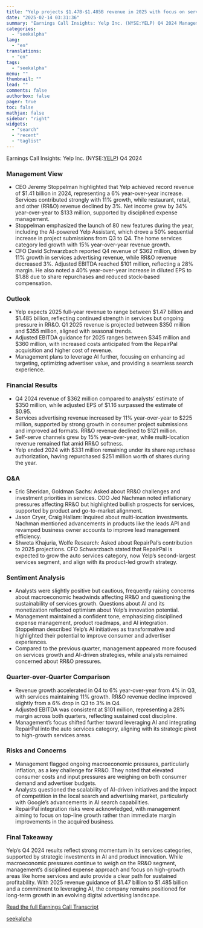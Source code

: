 ```yaml
---
title: "Yelp projects $1.47B-$1.485B revenue in 2025 with focus on services growth"
date: "2025-02-14 03:31:36"
summary: "Earnings Call Insights: Yelp Inc. (NYSE:YELP) Q4 2024 Management View CEO Jeremy Stoppelman highlighted that Yelp achieved record revenue of $1.41 billion in 2024, representing a 6% year-over-year increase. Services contributed strongly with 11% growth, while restaurant, retail, and other (RR&amp;O) revenue declined by 3%. Net income grew by 34%..."
categories:
  - "seekalpha"
lang:
  - "en"
translations:
  - "en"
tags:
  - "seekalpha"
menu: ""
thumbnail: ""
lead: ""
comments: false
authorbox: false
pager: true
toc: false
mathjax: false
sidebar: "right"
widgets:
  - "search"
  - "recent"
  - "taglist"
---
```


Earnings Call Insights: Yelp Inc. (NYSE:[YELP](https://seekingalpha.com/symbol/YELP "Yelp Inc.")) Q4 2024

### Management View

* CEO Jeremy Stoppelman highlighted that Yelp achieved record revenue of $1.41 billion in 2024, representing a 6% year-over-year increase. Services contributed strongly with 11% growth, while restaurant, retail, and other (RR&O) revenue declined by 3%. Net income grew by 34% year-over-year to $133 million, supported by disciplined expense management.
* Stoppelman emphasized the launch of 80 new features during the year, including the AI-powered Yelp Assistant, which drove a 50% sequential increase in project submissions from Q3 to Q4. The home services category led growth with 15% year-over-year revenue growth.
* CFO David Schwarzbach reported Q4 revenue of $362 million, driven by 11% growth in services advertising revenue, while RR&O revenue decreased 3%. Adjusted EBITDA reached $101 million, reflecting a 28% margin. He also noted a 40% year-over-year increase in diluted EPS to $1.88 due to share repurchases and reduced stock-based compensation.

### Outlook

* Yelp expects 2025 full-year revenue to range between $1.47 billion and $1.485 billion, reflecting continued strength in services but ongoing pressure in RR&O. Q1 2025 revenue is projected between $350 million and $355 million, aligned with seasonal trends.
* Adjusted EBITDA guidance for 2025 ranges between $345 million and $360 million, with increased costs anticipated from the RepairPal acquisition and higher cost of revenue.
* Management plans to leverage AI further, focusing on enhancing ad targeting, optimizing advertiser value, and providing a seamless search experience.

### Financial Results

* Q4 2024 revenue of $362 million compared to analysts’ estimate of $350 million, while adjusted EPS of $1.16 surpassed the estimate of $0.95.
* Services advertising revenue increased by 11% year-over-year to $225 million, supported by strong growth in consumer project submissions and improved ad formats. RR&O revenue declined to $121 million.
* Self-serve channels grew by 15% year-over-year, while multi-location revenue remained flat amid RR&O softness.
* Yelp ended 2024 with $331 million remaining under its share repurchase authorization, having repurchased $251 million worth of shares during the year.

### Q&A

* Eric Sheridan, Goldman Sachs: Asked about RR&O challenges and investment priorities in services. COO Jed Nachman noted inflationary pressures affecting RR&O but highlighted bullish prospects for services, supported by product and go-to-market alignment.
* Jason Cryer, Craig Hallam: Inquired about multi-location investments. Nachman mentioned advancements in products like the leads API and revamped business owner accounts to improve lead management efficiency.
* Shweta Khajuria, Wolfe Research: Asked about RepairPal’s contribution to 2025 projections. CFO Schwarzbach stated that RepairPal is expected to grow the auto services category, now Yelp’s second-largest services segment, and align with its product-led growth strategy.

### Sentiment Analysis

* Analysts were slightly positive but cautious, frequently raising concerns about macroeconomic headwinds affecting RR&O and questioning the sustainability of services growth. Questions about AI and its monetization reflected optimism about Yelp’s innovation potential.
* Management maintained a confident tone, emphasizing disciplined expense management, product roadmaps, and AI integration. Stoppelman described Yelp’s AI initiatives as transformative and highlighted their potential to improve consumer and advertiser experiences.
* Compared to the previous quarter, management appeared more focused on services growth and AI-driven strategies, while analysts remained concerned about RR&O pressures.

### Quarter-over-Quarter Comparison

* Revenue growth accelerated in Q4 to 6% year-over-year from 4% in Q3, with services maintaining 11% growth. RR&O revenue decline improved slightly from a 6% drop in Q3 to 3% in Q4.
* Adjusted EBITDA was consistent at $101 million, representing a 28% margin across both quarters, reflecting sustained cost discipline.
* Management’s focus shifted further toward leveraging AI and integrating RepairPal into the auto services category, aligning with its strategic pivot to high-growth services areas.

### Risks and Concerns

* Management flagged ongoing macroeconomic pressures, particularly inflation, as a key challenge for RR&O. They noted that elevated consumer costs and input pressures are weighing on both consumer demand and advertiser budgets.
* Analysts questioned the scalability of AI-driven initiatives and the impact of competition in the local search and advertising market, particularly with Google’s advancements in AI search capabilities.
* RepairPal integration risks were acknowledged, with management aiming to focus on top-line growth rather than immediate margin improvements in the acquired business.

### Final Takeaway

Yelp’s Q4 2024 results reflect strong momentum in its services categories, supported by strategic investments in AI and product innovation. While macroeconomic pressures continue to weigh on the RR&O segment, management’s disciplined expense approach and focus on high-growth areas like home services and auto provide a clear path for sustained profitability. With 2025 revenue guidance of $1.47 billion to $1.485 billion and a commitment to leveraging AI, the company remains positioned for long-term growth in an evolving digital advertising landscape.

[Read the full Earnings Call Transcript](https://seekingalpha.com/symbol/YELP/earnings/transcripts)

[seekalpha](https://seekingalpha.com/news/4408307-yelp-projects-1_47b-1_485b-revenue-in-2025-with-focus-on-services-growth)
